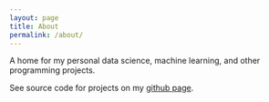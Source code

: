 ```yaml
---
layout: page
title: About
permalink: /about/
---
```


A home for my personal data science, machine learning, and other programming projects.

See source code for projects on my [github page](https://github.com/pdqnguyen).
